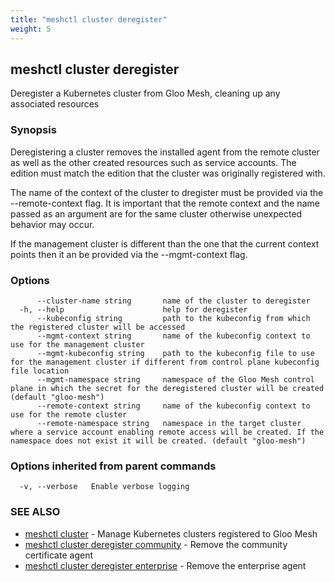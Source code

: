 ```yaml
---
title: "meshctl cluster deregister"
weight: 5
---
```

## meshctl cluster deregister

Deregister a Kubernetes cluster from Gloo Mesh, cleaning up any associated resources

### Synopsis


Deregistering a cluster removes the installed agent from the remote cluster as
well as the other created resources such as service accounts. The edition
must match the edition that the cluster was originally registered with.

The name of the context of the cluster to dregister must be provided via the
--remote-context flag. It is important that the remote context and the name
passed as an argument are for the same cluster otherwise unexpected behavior
may occur.

If the management cluster is different than the one that the current context
points then it an be provided via the --mgmt-context flag.

### Options

```
      --cluster-name string       name of the cluster to deregister
  -h, --help                      help for deregister
      --kubeconfig string         path to the kubeconfig from which the registered cluster will be accessed
      --mgmt-context string       name of the kubeconfig context to use for the management cluster
      --mgmt-kubeconfig string    path to the kubeconfig file to use for the management cluster if different from control plane kubeconfig file location
      --mgmt-namespace string     namespace of the Gloo Mesh control plane in which the secret for the deregistered cluster will be created (default "gloo-mesh")
      --remote-context string     name of the kubeconfig context to use for the remote cluster
      --remote-namespace string   namespace in the target cluster where a service account enabling remote access will be created. If the namespace does not exist it will be created. (default "gloo-mesh")
```

### Options inherited from parent commands

```
  -v, --verbose   Enable verbose logging
```

### SEE ALSO

* [meshctl cluster](../meshctl_cluster)	 - Manage Kubernetes clusters registered to Gloo Mesh
* [meshctl cluster deregister community](../meshctl_cluster_deregister_community)	 - Remove the community certificate agent
* [meshctl cluster deregister enterprise](../meshctl_cluster_deregister_enterprise)	 - Remove the enterprise agent

